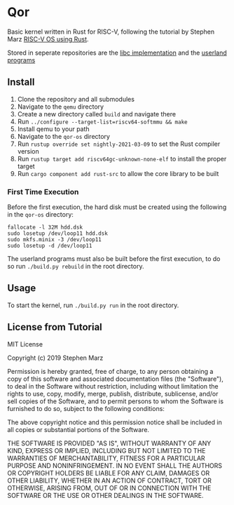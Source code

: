 # Qor

Basic kernel written in Rust for RISC-V, following the tutorial by Stephen Marz [RISC-V OS using Rust](https://osblog.stephenmarz.com/index.html).

Stored in seperate repositories are the [libc implementation](https://github.com/CarterTS/QorLibC) and the [userland programs](https://github.com/CarterTS/QorUserland)

## Install

1. Clone the repository and all submodules
2. Navigate to the `qemu` directory
3. Create a new directory called `build` and navigate there
4. Run `../configure --target-list=riscv64-softmmu && make`
5. Install qemu to your path
6. Navigate to the `qor-os` directory
8. Run `rustup override set nightly-2021-03-09` to set the Rust compiler version
9. Run `rustup target add riscv64gc-unknown-none-elf` to install the proper target
10. Run `cargo component add rust-src` to allow the core library to be built

### First Time Execution

Before the first execution, the hard disk must be created using the following in the `qor-os` directory:

```
fallocate -l 32M hdd.dsk
sudo losetup /dev/loop11 hdd.dsk
sudo mkfs.minix -3 /dev/loop11
sudo losetup -d /dev/loop11
```

The userland programs must also be built before the first execution, to do so run `./build.py rebuild` in the root directory.

## Usage

To start the kernel, run `./build.py run` in the root directory.


## License from Tutorial

MIT License

Copyright (c) 2019 Stephen Marz

Permission is hereby granted, free of charge, to any person obtaining a copy
of this software and associated documentation files (the "Software"), to deal
in the Software without restriction, including without limitation the rights
to use, copy, modify, merge, publish, distribute, sublicense, and/or sell
copies of the Software, and to permit persons to whom the Software is
furnished to do so, subject to the following conditions:

The above copyright notice and this permission notice shall be included in all
copies or substantial portions of the Software.

THE SOFTWARE IS PROVIDED "AS IS", WITHOUT WARRANTY OF ANY KIND, EXPRESS OR
IMPLIED, INCLUDING BUT NOT LIMITED TO THE WARRANTIES OF MERCHANTABILITY,
FITNESS FOR A PARTICULAR PURPOSE AND NONINFRINGEMENT. IN NO EVENT SHALL THE
AUTHORS OR COPYRIGHT HOLDERS BE LIABLE FOR ANY CLAIM, DAMAGES OR OTHER
LIABILITY, WHETHER IN AN ACTION OF CONTRACT, TORT OR OTHERWISE, ARISING FROM,
OUT OF OR IN CONNECTION WITH THE SOFTWARE OR THE USE OR OTHER DEALINGS IN THE
SOFTWARE.
